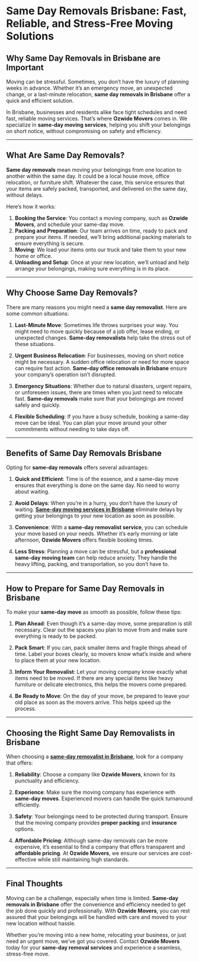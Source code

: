 # Same Day Removals Brisbane: Fast, Reliable, and Stress-Free Moving Solutions

## Why Same Day Removals in Brisbane are Important

Moving can be stressful. Sometimes, you don’t have the luxury of planning weeks in advance. Whether it’s an emergency move, an unexpected change, or a last-minute relocation, **same day removals in Brisbane** offer a quick and efficient solution.

In Brisbane, businesses and residents alike face tight schedules and need fast, reliable moving services. That’s where **Ozwide Movers** comes in. We specialize in **same-day moving services**, helping you shift your belongings on short notice, without compromising on safety and efficiency.

---

## What Are Same Day Removals?

**Same day removals** mean moving your belongings from one location to another within the same day. It could be a local house move, office relocation, or furniture shift. Whatever the case, this service ensures that your items are safely packed, transported, and delivered on the same day, without delays.

Here’s how it works:
1. **Booking the Service**: You contact a moving company, such as **Ozwide Movers**, and schedule your same-day move.
2. **Packing and Preparation**: Our team arrives on time, ready to pack and prepare your items. If needed, we’ll bring additional packing materials to ensure everything is secure.
3. **Moving**: We load your items onto our truck and take them to your new home or office.
4. **Unloading and Setup**: Once at your new location, we’ll unload and help arrange your belongings, making sure everything is in its place.

---

## Why Choose Same Day Removals?

There are many reasons you might need a **same day removalist**. Here are some common situations:

1. **Last-Minute Move**: Sometimes life throws surprises your way. You might need to move quickly because of a job offer, lease ending, or unexpected changes. **Same-day removalists** help take the stress out of these situations.
   
2. **Urgent Business Relocation**: For businesses, moving on short notice might be necessary. A sudden office relocation or need for more space can require fast action. **Same-day office removals in Brisbane** ensure your company’s operation isn’t disrupted.
   
3. **Emergency Situations**: Whether due to natural disasters, urgent repairs, or unforeseen issues, there are times when you just need to relocate fast. **Same-day removals** make sure that your belongings are moved safely and quickly.

4. **Flexible Scheduling**: If you have a busy schedule, booking a same-day move can be ideal. You can plan your move around your other commitments without needing to take days off.

---

## Benefits of Same Day Removals Brisbane

Opting for **same-day removals** offers several advantages:

1. **Quick and Efficient**: Time is of the essence, and a same-day move ensures that everything is done on the same day. No need to worry about waiting.
   
2. **Avoid Delays**: When you’re in a hurry, you don’t have the luxury of waiting. [**Same-day moving services in Brisbane**](https://ozwidemovers.com/local-removalists/brisbane-removalist) eliminate delays by getting your belongings to your new location as soon as possible.
   
3. **Convenience**: With a **same-day removalist service**, you can schedule your move based on your needs. Whether it’s early morning or late afternoon, **Ozwide Movers** offers flexible booking times.
   
4. **Less Stress**: Planning a move can be stressful, but a **professional same-day moving team** can help reduce anxiety. They handle the heavy lifting, packing, and transportation, so you don’t have to.

---

## How to Prepare for Same Day Removals in Brisbane

To make your **same-day move** as smooth as possible, follow these tips:

1. **Plan Ahead**: Even though it’s a same-day move, some preparation is still necessary. Clear out the spaces you plan to move from and make sure everything is ready to be packed.
   
2. **Pack Smart**: If you can, pack smaller items and fragile things ahead of time. Label your boxes clearly, so movers know what’s inside and where to place them at your new location.
   
3. **Inform Your Removalist**: Let your moving company know exactly what items need to be moved. If there are any special items like heavy furniture or delicate electronics, this helps the movers come prepared.
   
4. **Be Ready to Move**: On the day of your move, be prepared to leave your old place as soon as the movers arrive. This helps speed up the process.

---

## Choosing the Right Same Day Removalists in Brisbane

When choosing a [**same-day removalist in Brisbane**](https://ozwidemovers.com/local-removalists/brisbane-removalist), look for a company that offers:

1. **Reliability**: Choose a company like **Ozwide Movers**, known for its punctuality and efficiency.
   
2. **Experience**: Make sure the moving company has experience with **same-day moves**. Experienced movers can handle the quick turnaround efficiently.
   
3. **Safety**: Your belongings need to be protected during transport. Ensure that the moving company provides **proper packing** and **insurance** options.

4. **Affordable Pricing**: Although same-day removals can be more expensive, it’s essential to find a company that offers transparent and **affordable pricing**. At **Ozwide Movers**, we ensure our services are cost-effective while still maintaining high standards.

---

## Final Thoughts

Moving can be a challenge, especially when time is limited. **Same-day removals in Brisbane** offer the convenience and efficiency needed to get the job done quickly and professionally. With **Ozwide Movers**, you can rest assured that your belongings will be handled with care and moved to your new location without hassle.

Whether you’re moving into a new home, relocating your business, or just need an urgent move, we’ve got you covered. Contact **Ozwide Movers** today for your **same-day removal services** and experience a seamless, stress-free move.
